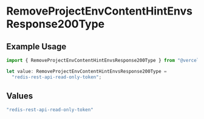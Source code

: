 # RemoveProjectEnvContentHintEnvsResponse200Type

## Example Usage

```typescript
import { RemoveProjectEnvContentHintEnvsResponse200Type } from "@vercel/sdk/models/operations";

let value: RemoveProjectEnvContentHintEnvsResponse200Type =
  "redis-rest-api-read-only-token";
```

## Values

```typescript
"redis-rest-api-read-only-token"
```